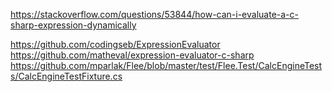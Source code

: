 https://stackoverflow.com/questions/53844/how-can-i-evaluate-a-c-sharp-expression-dynamically

https://github.com/codingseb/ExpressionEvaluator
https://github.com/matheval/expression-evaluator-c-sharp
https://github.com/mparlak/Flee/blob/master/test/Flee.Test/CalcEngineTests/CalcEngineTestFixture.cs
